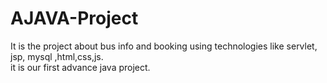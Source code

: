 # AJAVA-Project
It is the project about bus info and booking using technologies like servlet, jsp, mysql ,html,css,js.<br>
it is our first advance java project.
